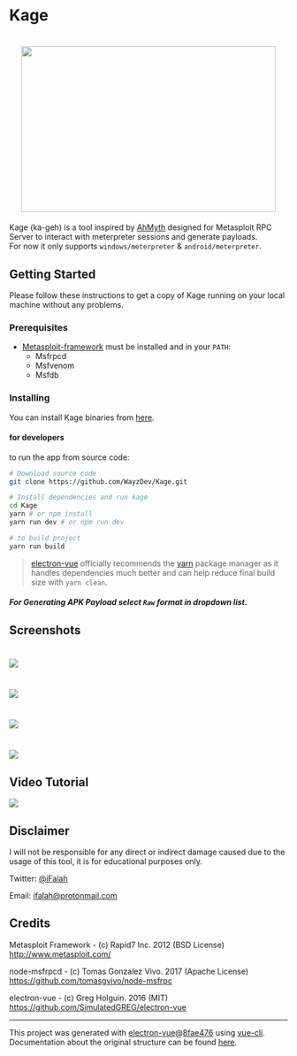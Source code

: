 # Kage


<h1 align="center">
  <img width="460" height="300" src="https://github.com/WayzDev/Kage/blob/master/static/kage-logo.svg">
</h1>

   
Kage (ka-geh) is a tool inspired by [AhMyth](https://github.com/AhMyth/AhMyth-Android-RAT) designed for Metasploit RPC Server to interact with meterpreter sessions and generate payloads.<br>
For now it only supports `windows/meterpreter` & `android/meterpreter`.

## Getting Started
Please follow these instructions to get a copy of Kage running on your local machine without any problems.
### Prerequisites
* [Metasploit-framework](https://github.com/rapid7/metasploit-framework) must be installed and in your `PATH`:
    * Msfrpcd
    * Msfvenom
    * Msfdb


### Installing
You can install Kage binaries from [here](https://github.com/WayzDev/Kage/releases).
#### for developers
to run the app from source code:
```bash
# Download source code
git clone https://github.com/WayzDev/Kage.git

# Install dependencies and run kage
cd Kage
yarn # or npm install
yarn run dev # or npm run dev

# to build project
yarn run build
```
> [electron-vue](https://simulatedgreg.gitbooks.io/electron-vue/content/en/getting_started.html) officially recommends the [yarn](https://yarnpkg.com/en/) package manager as it handles dependencies much better and can help reduce final build size with `yarn clean`. 


##### For Generating APK Payload select `Raw` format in dropdown list. 

## Screenshots
<h1>
  <img src="https://github.com/WayzDev/Kage/blob/master/screenshots/dashboard.png"/>
</h1>
<h1>
  <img src="https://github.com/WayzDev/Kage/blob/master/screenshots/sessions.png"/>
</h1>
<h1>
  <img src="https://github.com/WayzDev/Kage/blob/master/screenshots/control-panel1.png"/>
</h1>
<h1>
  <img src="https://github.com/WayzDev/Kage/blob/master/screenshots/file-manager.png"/>
</h1>

## Video Tutorial

<a href="https://vimeo.com/319338721" target="_blank"><img src="https://github.com/WayzDev/Kage/blob/master/screenshots/server.png" />
</a>


## Disclaimer 
I will not be responsible for any direct or indirect damage caused due to the usage of this tool, it is for educational purposes only.

Twitter: [@iFalah](https://twitter.com/ifalah_)

Email: ifalah@protonmail.com

## Credits
Metasploit Framework - (c) Rapid7 Inc. 2012 (BSD License)<br>
http://www.metasploit.com/

node-msfrpcd - (c) Tomas Gonzalez Vivo. 2017 (Apache License)<br>
https://github.com/tomasgvivo/node-msfrpc

electron-vue - (c) Greg Holguin. 2016 (MIT)<br>
https://github.com/SimulatedGREG/electron-vue

---
This project was generated with [electron-vue](https://github.com/SimulatedGREG/electron-vue)@[8fae476](https://github.com/SimulatedGREG/electron-vue/tree/8fae4763e9d225d3691b627e83b9e09b56f6c935) using [vue-cli](https://github.com/vuejs/vue-cli). Documentation about the original structure can be found [here](https://simulatedgreg.gitbooks.io/electron-vue/content/index.html).
